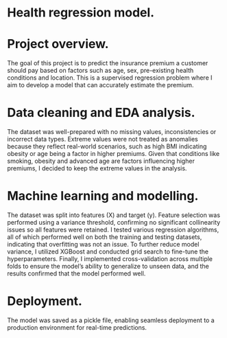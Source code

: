 
# Health regression model.

# Project overview.
The goal of this project is to predict the insurance premium a customer should pay based on factors such as age, sex, pre-existing health conditions and location. This is a supervised regression problem where I aim to develop a model that can accurately estimate the premium.

# Data cleaning and EDA analysis.
The dataset was well-prepared with no missing values, inconsistencies or incorrect data types. Extreme values were not treated as anomalies because they reflect real-world scenarios, such as high BMI indicating obesity or age being a factor in higher premiums. Given that conditions like smoking, obesity and advanced age are factors influencing higher premiums, I decided to keep the extreme values in the analysis.

# Machine learning and modelling.
The dataset was split into features (X) and target (y). Feature selection was performed using a variance threshold, confirming no significant collinearity issues so all features were retained. I tested various regression algorithms, all of which performed well on both the training and testing datasets, indicating that overfitting was not an issue. To further reduce model variance, I utilized XGBoost and conducted grid search to fine-tune the hyperparameters. Finally, I implemented cross-validation across multiple folds to ensure the model’s ability to generalize to unseen data, and the results confirmed that the model performed well.

# Deployment.
The model was saved as a pickle file, enabling seamless deployment to a production environment for real-time predictions.